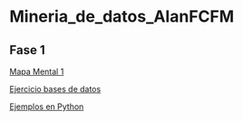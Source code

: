 # Mineria_de_datos_AlanFCFM

## Fase 1
[Mapa Mental 1](https://github.com/CerdaSerratoAlan/Mineria_de_datos_AlanFCFM/blob/21db52bb0e9836362ca01dbc5893dffdf7d1de98/Miner%C3%ADa%20de%20datos.pdf)


[Ejercicio bases de datos](https://github.com/GalindoVazquezJesusAlfonso/Mineria_Datos/blob/main/Tareas/Equipo_10-Ejercicio%20Base%20de%20Datos.pdf)

[Ejemplos en Python](https://github.com/CerdaSerratoAlan/Mineria_de_datos_AlanFCFM/blob/main/Ej_Python_1864878.ipynb)
